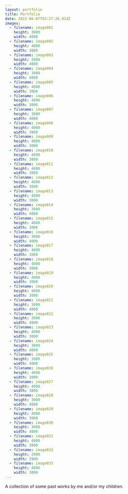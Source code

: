 ```yaml
---
layout: portfolio
title: Portfolio
date: 2022-06-07T03:27:26.814Z
images:
  - filename: image001
    height: 3000
    width: 4000
  - filename: image002
    height: 4000
    width: 3000
  - filename: image003
    height: 3000
    width: 4000
  - filename: image004
    height: 3000
    width: 4000
  - filename: image005
    height: 4000
    width: 3000
  - filename: image006
    height: 4000
    width: 3000
  - filename: image007
    height: 3000
    width: 4000
  - filename: image008
    height: 4000
    width: 3000
  - filename: image009
    height: 4000
    width: 3000
  - filename: image010
    height: 4000
    width: 3000
  - filename: image011
    height: 4000
    width: 3000
  - filename: image012
    height: 4000
    width: 3000
  - filename: image013
    height: 4000
    width: 3000
  - filename: image014
    height: 3000
    width: 4000
  - filename: image015
    height: 4000
    width: 3000
  - filename: image016
    height: 3000
    width: 4000
  - filename: image017
    height: 4000
    width: 3000
  - filename: image018
    height: 4000
    width: 3000
  - filename: image019
    height: 4000
    width: 3000
  - filename: image020
    height: 4000
    width: 3000
  - filename: image021
    height: 3000
    width: 4000
  - filename: image022
    height: 3000
    width: 4000
  - filename: image023
    height: 4000
    width: 3000
  - filename: image024
    height: 3000
    width: 4000
  - filename: image025
    height: 3000
    width: 4000
  - filename: image026
    height: 4000
    width: 3000
  - filename: image027
    height: 4000
    width: 3000
  - filename: image028
    height: 3000
    width: 4000
  - filename: image029
    height: 4000
    width: 3000
  - filename: image030
    height: 3000
    width: 4000
  - filename: image031
    height: 4000
    width: 3000
  - filename: image032
    height: 2900
    width: 2900
  - filename: image033
    height: 4000
    width: 3000
---
```


A collection of some past works by me and/or my children.
